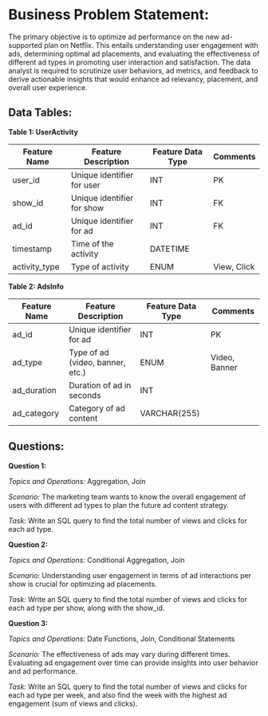 # **Business Problem Statement:**
The primary objective is to optimize ad performance on the new ad-supported plan on Netflix. This entails understanding user engagement with ads, determining optimal ad placements, and evaluating the effectiveness of different ad types in promoting user interaction and satisfaction. The data analyst is required to scrutinize user behaviors, ad metrics, and feedback to derive actionable insights that would enhance ad relevancy, placement, and overall user experience.

## **Data Tables:**

**Table 1: UserActivity**

| Feature Name | Feature Description        | Feature Data Type | Comments  |
|--------------|----------------------------|-------------------|-----------|
| user_id      | Unique identifier for user | INT               | PK        |
| show_id      | Unique identifier for show | INT               | FK        |
| ad_id        | Unique identifier for ad   | INT               | FK        |
| timestamp    | Time of the activity       | DATETIME          |           |
| activity_type| Type of activity           | ENUM              | View, Click |

**Table 2: AdsInfo**

| Feature Name    | Feature Description               | Feature Data Type | Comments  |
|-----------------|-----------------------------------|-------------------|-----------|
| ad_id           | Unique identifier for ad          | INT               | PK        |
| ad_type         | Type of ad (video, banner, etc.)  | ENUM              | Video, Banner |
| ad_duration     | Duration of ad in seconds        | INT               |           |
| ad_category     | Category of ad content           | VARCHAR(255)      |           |

## Questions:

**Question 1:**

*Topics and Operations:* Aggregation, Join

*Scenario:* The marketing team wants to know the overall engagement of users with different ad types to plan the future ad content strategy.

*Task:* Write an SQL query to find the total number of views and clicks for each ad type.

**Question 2:**

*Topics and Operations:* Conditional Aggregation, Join

*Scenario:* Understanding user engagement in terms of ad interactions per show is crucial for optimizing ad placements.

*Task:* Write an SQL query to find the total number of views and clicks for each ad type per show, along with the show_id.

**Question 3:**

*Topics and Operations:* Date Functions, Join, Conditional Statements

*Scenario:* The effectiveness of ads may vary during different times. Evaluating ad engagement over time can provide insights into user behavior and ad performance.

*Task:* Write an SQL query to find the total number of views and clicks for each ad type per week, and also find the week with the highest ad engagement (sum of views and clicks).
